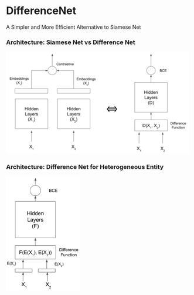 # DifferenceNet
A Simpler and More Efficient Alternative to Siamese Net

### Architecture: Siamese Net vs Difference Net
<p float="left">
  <img src="https://github.com/FKTechLab/DifferenceNet/blob/main/images/SN-generic.png" width="500" />
</p>

### Architecture: Difference Net for Heterogeneous Entity
<p float="left">
  <img src="https://github.com/FKTechLab/DifferenceNet/blob/main/images/hetero.png" width="200" />
</p>
